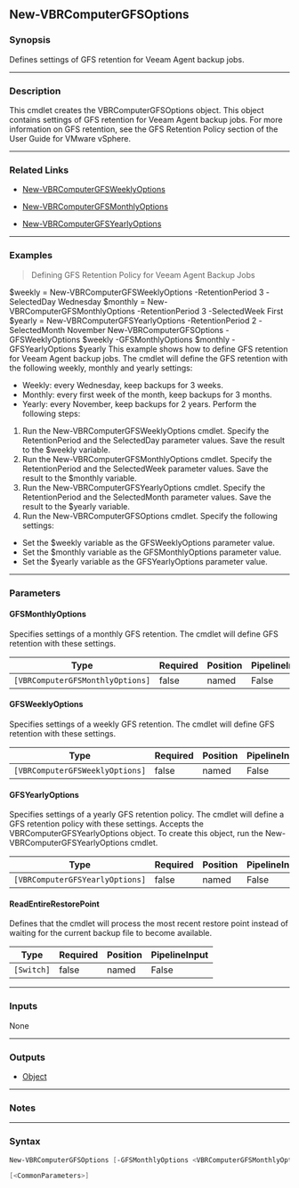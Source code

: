 New-VBRComputerGFSOptions
-------------------------

### Synopsis
Defines settings of GFS retention for Veeam Agent backup jobs.

---

### Description

This cmdlet creates the VBRComputerGFSOptions object. This object contains settings of GFS retention for Veeam Agent backup jobs.
For more information on GFS retention, see the GFS Retention Policy section of the User Guide for VMware vSphere.

---

### Related Links
* [New-VBRComputerGFSWeeklyOptions](New-VBRComputerGFSWeeklyOptions)

* [New-VBRComputerGFSMonthlyOptions](New-VBRComputerGFSMonthlyOptions)

* [New-VBRComputerGFSYearlyOptions](New-VBRComputerGFSYearlyOptions)

---

### Examples
> Defining GFS Retention Policy for Veeam Agent Backup Jobs

$weekly = New-VBRComputerGFSWeeklyOptions -RetentionPeriod 3 -SelectedDay Wednesday
$monthly = New-VBRComputerGFSMonthlyOptions -RetentionPeriod 3 -SelectedWeek First
$yearly = New-VBRComputerGFSYearlyOptions -RetentionPeriod 2 -SelectedMonth November
New-VBRComputerGFSOptions -GFSWeeklyOptions $weekly -GFSMonthlyOptions $monthly -GFSYearlyOptions $yearly
This example shows how to define GFS retention for Veeam Agent backup jobs. The cmdlet will define the GFS retention with the following weekly, monthly and yearly settings:
- Weekly: every Wednesday, keep backups for 3 weeks.
- Monthly: every first week of the month, keep backups for 3 months.
- Yearly: every November, keep backups for 2 years.
Perform the following steps:
1. Run the New-VBRComputerGFSWeeklyOptions cmdlet. Specify the RetentionPeriod and the SelectedDay parameter values. Save the result to the $weekly variable.
2. Run the New-VBRComputerGFSMonthlyOptions cmdlet. Specify the RetentionPeriod and the SelectedWeek parameter values. Save the result to the $monthly variable.
3. Run the New-VBRComputerGFSYearlyOptions cmdlet. Specify the RetentionPeriod and the SelectedMonth parameter values. Save the result to the $yearly variable.
4. Run the New-VBRComputerGFSOptions cmdlet. Specify the following settings:
- Set the $weekly variable as the GFSWeeklyOptions parameter value.
- Set the $monthly variable as the GFSMonthlyOptions parameter value.
- Set the $yearly variable as the GFSYearlyOptions parameter value.

---

### Parameters
#### **GFSMonthlyOptions**
Specifies settings of a monthly GFS retention. The cmdlet will define GFS retention with these settings.

|Type                            |Required|Position|PipelineInput|
|--------------------------------|--------|--------|-------------|
|`[VBRComputerGFSMonthlyOptions]`|false   |named   |False        |

#### **GFSWeeklyOptions**
Specifies settings of a weekly GFS retention. The cmdlet will define GFS retention with these settings.

|Type                           |Required|Position|PipelineInput|
|-------------------------------|--------|--------|-------------|
|`[VBRComputerGFSWeeklyOptions]`|false   |named   |False        |

#### **GFSYearlyOptions**
Specifies settings of a yearly GFS retention policy. The cmdlet will define a GFS retention policy with these settings. Accepts the VBRComputerGFSYearlyOptions object. To create this object, run the New-VBRComputerGFSYearlyOptions cmdlet.

|Type                           |Required|Position|PipelineInput|
|-------------------------------|--------|--------|-------------|
|`[VBRComputerGFSYearlyOptions]`|false   |named   |False        |

#### **ReadEntireRestorePoint**
Defines that the cmdlet will process the most recent restore point instead of waiting for the current backup file to become available.

|Type      |Required|Position|PipelineInput|
|----------|--------|--------|-------------|
|`[Switch]`|false   |named   |False        |

---

### Inputs
None

---

### Outputs
* [Object](https://learn.microsoft.com/en-us/dotnet/api/System.Object)

---

### Notes

---

### Syntax
```PowerShell
New-VBRComputerGFSOptions [-GFSMonthlyOptions <VBRComputerGFSMonthlyOptions>] [-GFSWeeklyOptions <VBRComputerGFSWeeklyOptions>] [-GFSYearlyOptions <VBRComputerGFSYearlyOptions>] [-ReadEntireRestorePoint] 
```
```PowerShell
[<CommonParameters>]
```
